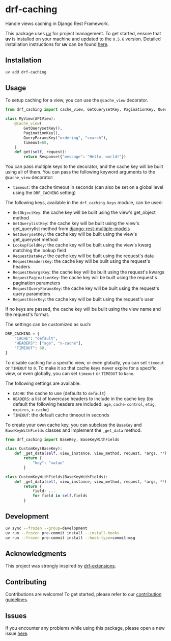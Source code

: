 # drf-caching

Handle views caching in Django Rest Framework.

This package uses [uv](https://docs.astral.sh/uv/) for project management. To get started, ensure that **uv** is installed on your machine and updated to the `0.5.6` version. Detailed installation instructions for **uv** can be found [here](https://docs.astral.sh/uv/getting-started/installation/).

## Installation

```bash
uv add drf-caching
```

## Usage

To setup caching for a view, you can use the `@cache_view` decorator.

```python
from drf_caching import cache_view, GetQuerysetKey, PaginationKey, QueryParamsKey

class MyView(APIView):
    @cache_view(
        GetQuerysetKey(),
        PaginationKey(),
        QueryParamsKey("ordering", "search"),
        timeout=60,
    )
    def get(self, request):
        return Response({"message": "Hello, world!"})
```

You can pass multiple keys to the decorator, and the cache key will be built using all of them.
You can pass the following keyword arguments to the `@cache_view` decorator:

- `timeout`: the cache timeout in seconds (can also be set on a global level using the `DRF_CACHING` setting)

The following keys, available in the `drf_caching.keys` module, can be used:

- `GetObjectKey`: the cache key will be built using the view's get_object method
- `GetQuerylistKey`: the cache key will be built using the view's get_querylist method from [django-rest-multiple-models](https://github.com/MattBroach/DjangoRestMultipleModels)
- `GetQuerysetKey`: the cache key will be built using the view's get_queryset method
- `LookupFieldKey`: the cache key will be built using the view's kwarg matching the lookup field
- `RequestDataKey`: the cache key will be built using the request's data
- `RequestHeadersKey`: the cache key will be built using the request's headers
- `RequestKwargsKey`: the cache key will be built using the request's kwargs
- `RequestPaginationKey`: the cache key will be built using the request's pagination parameters
- `RequestQueryParamsKey`: the cache key will be built using the request's query parameters
- `RequestUserKey`: the cache key will be built using the request's user

If no keys are passed, the cache key will be built using the view name and the request's format.

The settings can be customized as such:

```python
DRF_CACHING = {
    "CACHE": "default",
    "HEADERS": ["age", "x-cache"],
    "TIMEOUT": 60,
}
```

To disable caching for a specific view, or even globally, you can set `timeout` or `TIMEOUT` to `0`.
To make it so that cache keys never expire for a specific view, or even globally, you can set `timeout` or `TIMEOUT` to `None`.

The following settings are available:

- `CACHE`: the cache to use (defaults to `default`)
- `HEADERS`: a list of lowercase headers to include in the cache key (by default the following headers are included: `age`, `cache-control`, `etag`, `expires`, `x-cache`)
- `TIMEOUT`: the default cache timeout in seconds

To create your own cache key, you can subclass the `BaseKey` and `BaseKeyWithFields` classes and implement the `_get_data` method.

```python
from drf_caching import BaseKey, BaseKeyWithFields

class CustomKey(BaseKey):
    def _get_data(self, view_instance, view_method, request, *args, **kwargs):
        return {
            "key": "value"
        }

class CustomKeyWithFields(BaseKeyWithFields):
    def _get_data(self, view_instance, view_method, request, *args, **kwargs):
        return {
            field: ...
            for field in self.fields
        }
```

## Development

```bash
uv sync --frozen --group=development
uv run --frozen pre-commit install --install-hooks
uv run --frozen pre-commit install --hook-type=commit-msg
```

## Acknowledgments

This project was strongly inspired by [drf-extensions](https://github.com/chibisov/drf-extensions).

## Contributing

Contributions are welcome! To get started, please refer to our [contribution guidelines](https://github.com/stefanofusai/drf-caching/blob/main/CONTRIBUTING.md).

## Issues

If you encounter any problems while using this package, please open a new issue [here](https://github.com/stefanofusai/drf-caching/issues).
